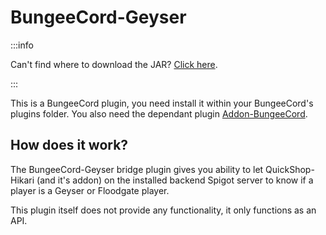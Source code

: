 # BungeeCord-Geyser

:::info

Can't find where to download the JAR? [Click here](../faq/where-addons-compacts-at.md).

:::

This is a BungeeCord plugin, you need install it within your BungeeCord's plugins folder. You also need the dependant plugin [Addon-BungeeCord](./bungeecord.md).

## How does it work?

The BungeeCord-Geyser bridge plugin gives you ability to let  QuickShop-Hikari (and it's addon) on the installed backend Spigot server to know if a player is a Geyser or Floodgate player.

This plugin itself does not provide any functionality, it only functions as an API.
